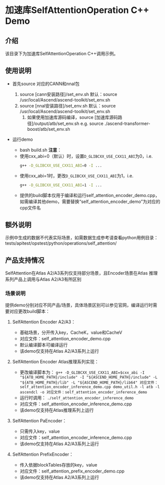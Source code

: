 # 加速库SelfAttentionOperation C++ Demo
## 介绍
该目录下为加速库SelfAttentionOperation C++调用示例。

## 使用说明
- 首先source 对应的CANN和nnal包
    1. source [cann安装路径]/set_env.sh
        默认：source /usr/local/Ascend/ascend-toolkit/set_env.sh
    2. source [nnal安装路径]/set_env.sh
        默认：source /usr/local/Ascend/ascend-toolkit/set_env.sh
        1. 如果使用加速库源码编译，source [加速库源码路径]/output/atb/set_env.sh
        e.g. source ./ascend-transformer-boost/atb/set_env.sh

- 运行demo
    - bash build.sh
    **注意**：
    - 使用cxx_abi=0（默认）时，设置`D_GLIBCXX_USE_CXX11_ABI`为0，i.e.
        ```sh
        g++ -D_GLIBCXX_USE_CXX11_ABI=0 -I ...
        ```
    - 使用cxx_abi=1时，更改`D_GLIBCXX_USE_CXX11_ABI`为1，i.e.
        ```sh
        g++ -D_GLIBCXX_USE_CXX11_ABI=1 -I ...
        ```
    - 提供的build脚本仅用于编译和运行self_attention_encoder_demo.cpp，如需编译其他demo，需要替换“self_attention_encoder_demo”为对应的cpp文件名

## 额外说明
示例中生成的数据不代表实际场景，如需数据生成参考请查看python用例目录：
tests/apitest/opstest/python/operations/self_attention/

## 产品支持情况
SelfAttention在Atlas A2/A3系列仅支持部分场景，且Encoder场景在Atlas 推理系列产品上调用与Atlas A2/A3有所区别

### 场景说明
提供demo分别对应不同产品/场景，具体场景区别可以参见官网，编译运行时需要对应更改build脚本：
1. SelfAttention Encoder A2/A3：
    + 基础场景，分开传入key，CacheK，value和CacheV
    + 对应文件：self_attention_encoder_demo.cpp
    + 默认编译脚本可编译运行
    + 该demo仅支持在Atlas A2/A3系列上运行
2. SelfAttention Encoder Atlas推理系列实现：
   + 更改编译脚本为：
    `g++ -D_GLIBCXX_USE_CXX11_ABI=$cxx_abi -I "${ATB_HOME_PATH}/include" -I "${ASCEND_HOME_PATH}/include" -L "${ATB_HOME_PATH}/lib" -L "${ASCEND_HOME_PATH}/lib64" 对应文件：self_attention_encoder_inference_demo.cpp demo_util.h -l atb -l ascendcl -o 对应文件：self_attention_encoder_inference_demo`
    - 运行时调用：
    `./self_attention_encoder_inference_demo`
    + 对应文件：self_attention_encoder_inference_demo.cpp
    + 该demo仅支持在Atlas推理系列上运行

3. SelfAttention PaEncoder：
    + 只需传入key，value
    + 对应文件：self_attention_encoder_inference_demo.cpp
    + 该demo仅支持在Atlas A2/A3系列上运行

4. SelfAttention PrefixEncoder：
    + 传入依据blockTables存放的key，value
    + 对应文件：self_attention_prefix_encoder_demo.cpp
    + 该demo仅支持在Atlas A2/A3系列上运行
